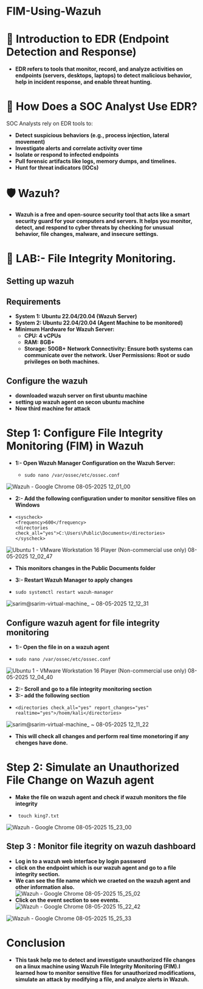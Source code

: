# FIM-Using-Wazuh
# 🧠 Introduction to EDR (Endpoint Detection and Response)
- **EDR refers to tools that monitor, record, and analyze activities on endpoints (servers, desktops, laptops) to detect malicious behavior, help in incident response, and enable threat hunting.**

# 🔎 How Does a SOC Analyst Use EDR?

 SOC Analysts rely on EDR tools to:
  
- **Detect suspicious behaviors (e.g., process injection, lateral movement)**
- **Investigate alerts and correlate activity over time**
- **Isolate or respond to infected endpoints**
- **Pull forensic artifacts like logs, memory dumps, and timelines.**
- **Hunt for threat indicators (IOCs)**

# 🛡️ Wazuh?
- **Wazuh is a free and open-source security tool that acts like a smart security guard for your computers and servers. It helps you monitor, detect, and respond to cyber threats by checking for unusual behavior, file changes, malware, and insecure settings.**

# 🧪 LAB:- File Integrity Monitoring.

##  Setting up wazuh 

   ## Requirements
- **System 1: Ubuntu 22.04/20.04 (Wazuh Server)**
- **System 2: Ubuntu 22.04/20.04 (Agent Machine to be monitored)**
- **Minimum Hardware for Wazuh Server:**
    - **CPU: 4 vCPUs**
    - **RAM: 8GB+**
    - **Storage: 50GB+**
**Network Connectivity: Ensure both systems can communicate over the network.**
**User Permissions: Root or sudo privileges on both machines.**

## Configure the wazuh
 - **downloaded wazuh server on first ubuntu machine**
 - **setting up wazuh agent on secon ubuntu machine**
 - **Now third machine for attack**

# Step 1: Configure File Integrity Monitoring (FIM) in Wazuh
- **1:- Open Wazuh Manager Configuration on the Wazuh Server:**

  -     sudo nano /var/ossec/etc/ossec.conf
![Wazuh - Google Chrome 08-05-2025 12_01_00](https://github.com/user-attachments/assets/122120eb-41a7-4d03-b7ab-df239b60d3fa)

- **2:- Add the following configuration under to monitor sensitive files on Windows**
-     <syscheck>
      <frequency>600</frequency>
      <directories check_all="yes">C:\Users\Public\Documents</directories>
      </syscheck>
![Ubuntu 1 - VMware Workstation 16 Player (Non-commercial use only) 08-05-2025 12_02_47](https://github.com/user-attachments/assets/99c648a5-68e3-4402-b996-923605b6455a)
- **This monitors changes in the Public Documents folder**

- **3:- Restart Wazuh Manager to apply changes**
-     sudo systemctl restart wazuh-manager
![sarim@sarim-virtual-machine_ ~ 08-05-2025 12_12_31](https://github.com/user-attachments/assets/73aa1100-72ef-49bc-961c-c877e2973451)

## Configure wazuh agent for file integrity monitoring
- **1:- Open the file in on a wazuh agent**
-     sudo nano /var/ossec/etc/ossec.conf
![Ubuntu 1 - VMware Workstation 16 Player (Non-commercial use only) 08-05-2025 12_04_40](https://github.com/user-attachments/assets/9ac8adb9-ba0b-42f0-9add-69cc25ff2274)
- **2:- Scroll and go to a file integrity monitoring section**
-  **3:- add the following section**
-     <directories check_all="yes" report_changes="yes" realtime="yes">/hoem/kali</directories>
 ![sarim@sarim-virtual-machine_ ~ 08-05-2025 12_11_22](https://github.com/user-attachments/assets/46157bd7-0bdc-4422-bc85-205b2ece0db3)

-  **This will check all changes  and perform real time monetoring if any chenges have done.**

# Step 2: Simulate an Unauthorized File Change on Wazuh agent

- **Make the file on wazuh agent and check if wazuh monitors the file integrity**
-      touch king7.txt
![Wazuh - Google Chrome 08-05-2025 15_23_00](https://github.com/user-attachments/assets/6a0d585e-90a3-4907-b497-7b0c4aba8dff)

## Step 3 : Monitor file itegrity on wazuh dashboard

- **Log in to a wazuh web interface by login password**
- **click on the endpoint which is our wazuh agent and go to a file integrity section.**
- **We can see the file name which we craeted on the wazuh agent  and other information also.**
![Wazuh - Google Chrome 08-05-2025 15_25_02](https://github.com/user-attachments/assets/9b2956cd-cfbc-4d9f-b49c-142e56ec524c)
- **Click on the event section to see events.**
![Wazuh - Google Chrome 08-05-2025 15_22_42](https://github.com/user-attachments/assets/c9c56f07-7ed0-433a-b7f2-e4c939c9f253)

![Wazuh - Google Chrome 08-05-2025 15_25_33](https://github.com/user-attachments/assets/5cab1917-0760-4174-9308-b6281f433f3c)

# Conclusion
- **This task  help me to  detect and investigate unauthorized file changes on a linux machine using Wazuh File Integrity Monitoring (FIM).I learned how to monitor sensitive files for unauthorized modifications, simulate an attack by modifying a file, and analyze alerts in Wazuh.**


   


  
